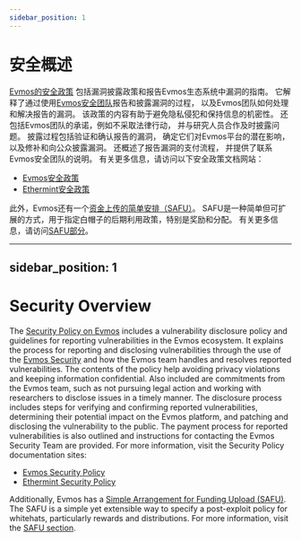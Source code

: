```yaml
---
sidebar_position: 1
---
```


# 安全概述

[Evmos的安全政策](https://github.com/evmos/evmos/security/policy)
包括漏洞披露政策和报告Evmos生态系统中漏洞的指南。
它解释了通过使用[Evmos安全团队](mailto:security@evmos.org)报告和披露漏洞的过程，
以及Evmos团队如何处理和解决报告的漏洞。
该政策的内容有助于避免隐私侵犯和保持信息的机密性。
还包括Evmos团队的承诺，例如不采取法律行动，
并与研究人员合作及时披露问题。
披露过程包括验证和确认报告的漏洞，
确定它们对Evmos平台的潜在影响，
以及修补和向公众披露漏洞。
还概述了报告漏洞的支付流程，
并提供了联系Evmos安全团队的说明。
有关更多信息，请访问以下安全政策文档网站：

* [Evmos安全政策](https://github.com/evmos/evmos/security/policy)
* [Ethermint安全政策](https://github.com/evmos/ethermint/security/policy)

此外，Evmos还有一个[资金上传的简单安排（SAFU）](./safu.md)。
SAFU是一种简单但可扩展的方式，用于指定白帽子的后期利用政策，特别是奖励和分配。
有关更多信息，请访问[SAFU部分](./safu.md)。


---
sidebar_position: 1
---

# Security Overview

The [Security Policy on Evmos](https://github.com/evmos/evmos/security/policy)
includes a vulnerability disclosure policy and guidelines for
reporting vulnerabilities in the Evmos ecosystem.
It explains the process for reporting and disclosing vulnerabilities through
the use of the [Evmos Security](mailto:security@evmos.org) and
how the Evmos team handles and resolves reported vulnerabilities.
The contents of the policy help avoiding privacy violations
and keeping information confidential.
Also included are commitments from the Evmos team,
such as not pursuing legal action
and working with researchers to disclose issues in a timely manner.
The disclosure process includes steps for verifying
and confirming reported vulnerabilities,
determining their potential impact on the Evmos platform,
and patching and disclosing the vulnerability to the public.
The payment process for reported vulnerabilities is also outlined
and instructions for contacting the Evmos Security Team are provided.
For more information, visit the Security Policy documentation sites:

* [Evmos Security Policy](https://github.com/evmos/evmos/security/policy)
* [Ethermint Security Policy](https://github.com/evmos/ethermint/security/policy)

Additionally, Evmos has a [Simple Arrangement for Funding Upload (SAFU)](./safu.md).
The SAFU is a simple yet extensible way to specify
a post-exploit policy for whitehats, particularly rewards and distributions.
For more information, visit the [SAFU section](./safu.md).
